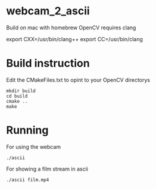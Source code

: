 # webcam_2_ascii

Build on mac with homebrew OpenCV requires clang

export CXX=/usr/bin/clang++
export CC=/usr/bin/clang

# Build instruction
Edit the CMakeFiles.txt to opint to your OpenCV directorys

```
mkdir build
cd build
cmake ..
make
```

# Running

For using the webcam
```
./ascii 
```

For showing a film stream in ascii
```
./ascii film.mp4
```
